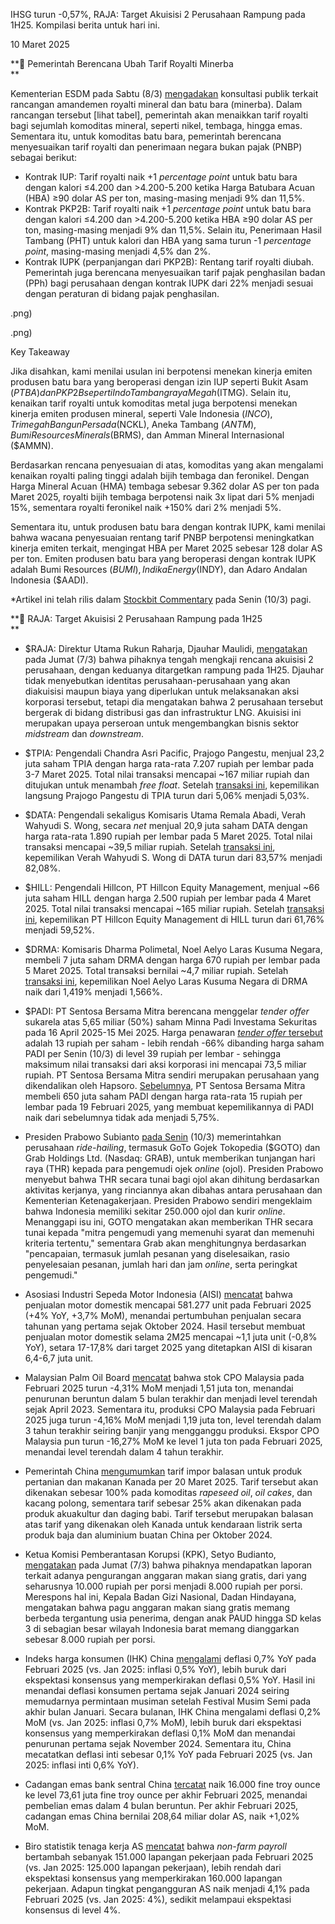 IHSG turun -0,57%, RAJA: Target Akuisisi 2 Perusahaan Rampung pada 1H25. Kompilasi berita untuk hari ini.

10 Maret 2025

**🚷 Pemerintah Berencana Ubah Tarif Royalti Minerba  
**

Kementerian ESDM pada Sabtu (8/3) [mengadakan](https://www.youtube.com/live/fTrE93bUQqs) konsultasi publik terkait rancangan amandemen royalti mineral dan batu bara (minerba). Dalam rancangan tersebut \[lihat tabel\], pemerintah akan menaikkan tarif royalti bagi sejumlah komoditas mineral, seperti nikel, tembaga, hingga emas. Sementara itu, untuk komoditas batu bara, pemerintah berencana menyesuaikan tarif royalti dan penerimaan negara bukan pajak (PNBP) sebagai berikut:

- Kontrak IUP: Tarif royalti naik +1 _percentage point_ untuk batu bara dengan kalori ≤4.200 dan >4.200-5.200 ketika Harga Batubara Acuan (HBA) ≥90 dolar AS per ton, masing-masing menjadi 9% dan 11,5%.
- Kontrak PKP2B: Tarif royalti naik +1 _percentage point_ untuk batu bara dengan kalori ≤4.200 dan >4.200-5.200 ketika HBA ≥90 dolar AS per ton, masing-masing menjadi 9% dan 11,5%. Selain itu, Penerimaan Hasil Tambang (PHT) untuk kalori dan HBA yang sama turun -1 _percentage point_, masing-masing menjadi 4,5% dan 2%.
- Kontrak IUPK (perpanjangan dari PKP2B): Rentang tarif royalti diubah. Pemerintah juga berencana menyesuaikan tarif pajak penghasilan badan (PPh) bagi perusahaan dengan kontrak IUPK dari 22% menjadi sesuai dengan peraturan di bidang pajak penghasilan.

.png)

.png)

Key Takeaway

Jika disahkan, kami menilai usulan ini berpotensi menekan kinerja emiten produsen batu bara yang beroperasi dengan izin IUP seperti Bukit Asam ($PTBA) dan PKP2B seperti Indo Tambangraya Megah ($ITMG). Selain itu, kenaikan tarif royalti untuk komoditas metal juga berpotensi menekan kinerja emiten produsen mineral, seperti Vale Indonesia ($INCO), Trimegah Bangun Persada ($NCKL), Aneka Tambang ($ANTM), Bumi Resources Minerals ($BRMS), dan Amman Mineral Internasional ($AMMN).

Berdasarkan rencana penyesuaian di atas, komoditas yang akan mengalami kenaikan royalti paling tinggi adalah bijih tembaga dan feronikel. Dengan Harga Mineral Acuan (HMA) tembaga sebesar 9.362 dolar AS per ton pada Maret 2025, royalti bijih tembaga berpotensi naik 3x lipat dari 5% menjadi 15%, sementara royalti feronikel naik +150% dari 2% menjadi 5%.

Sementara itu, untuk produsen batu bara dengan kontrak IUPK, kami menilai bahwa wacana penyesuaian rentang tarif PNBP berpotensi meningkatkan kinerja emiten terkait, mengingat HBA per Maret 2025 sebesar 128 dolar AS per ton. Emiten produsen batu bara yang beroperasi dengan kontrak IUPK adalah Bumi Resources ($BUMI), Indika Energy ($INDY), dan Adaro Andalan Indonesia ($AADI).

\*Artikel ini telah rilis dalam [Stockbit Commentary](https://stockbit.com/post/17810349) pada Senin (10/3) pagi.

**👑 RAJA: Target Akuisisi 2 Perusahaan Rampung pada 1H25  
**

- $RAJA: Direktur Utama Rukun Raharja, Djauhar Maulidi, [mengatakan](https://investor.id/market/391541/raja-segera-akuisisi-dua-perusahaan-sekaligus) pada Jumat (7/3) bahwa pihaknya tengah mengkaji rencana akuisisi 2 perusahaan, dengan keduanya ditargetkan rampung pada 1H25. Djauhar tidak menyebutkan identitas perusahaan-perusahaan yang akan diakuisisi maupun biaya yang diperlukan untuk melaksanakan aksi korporasi tersebut, tetapi dia mengatakan bahwa 2 perusahaan tersebut bergerak di bidang distribusi gas dan infrastruktur LNG. Akuisisi ini merupakan upaya perseroan untuk mengembangkan bisnis sektor _midstream_ dan _downstream_.
- $TPIA: Pengendali Chandra Asri Pacific, Prajogo Pangestu, menjual 23,2 juta saham TPIA dengan harga rata-rata 7.207 rupiah per lembar pada 3-7 Maret 2025. Total nilai transaksi mencapai ~167 miliar rupiah dan ditujukan untuk menambah _free float_. Setelah [transaksi ini](https://www.idx.co.id/StaticData/NewsAndAnnouncement/ANNOUNCEMENTSTOCK/From_EREP/202503/66b493b6d3_138c28a37a.pdf), kepemilikan langsung Prajogo Pangestu di TPIA turun dari 5,06% menjadi 5,03%.
- $DATA: Pengendali sekaligus Komisaris Utama Remala Abadi, Verah Wahyudi S. Wong, secara _net_ menjual 20,9 juta saham DATA dengan harga rata-rata 1.890 rupiah per lembar pada 5 Maret 2025. Total nilai transaksi mencapai ~39,5 miliar rupiah. Setelah [transaksi ini](https://www.idx.co.id/StaticData/NewsAndAnnouncement/ANNOUNCEMENTSTOCK/From_EREP/202503/4ebc29b27f_d7cf9994fa.pdf), kepemilikan Verah Wahyudi S. Wong di DATA turun dari 83,57% menjadi 82,08%.
- $HILL: Pengendali Hillcon, PT Hillcon Equity Management, menjual ~66 juta saham HILL dengan harga 2.500 rupiah per lembar pada 4 Maret 2025. Total nilai transaksi mencapai ~165 miliar rupiah. Setelah [transaksi ini](https://www.idx.co.id/StaticData/NewsAndAnnouncement/ANNOUNCEMENTSTOCK/From_EREP/202503/99d28dba6c_2ed8cf3a13.pdf), kepemilikan PT Hillcon Equity Management di HILL turun dari 61,76% menjadi 59,52%.
- $DRMA: Komisaris Dharma Polimetal, Noel Aelyo Laras Kusuma Negara, membeli 7 juta saham DRMA dengan harga 670 rupiah per lembar pada 5 Maret 2025. Total transaksi bernilai ~4,7 miliar rupiah. Setelah [transaksi ini](https://www.idx.co.id/StaticData/NewsAndAnnouncement/ANNOUNCEMENTSTOCK/From_EREP/202503/39e337a9cd_0bb5e07efc.pdf), kepemilikan Noel Aelyo Laras Kusuma Negara di DRMA naik dari 1,419% menjadi 1,566%.
- $PADI: PT Sentosa Bersama Mitra berencana menggelar _tender offer_ sukarela atas 5,65 miliar (50%) saham Minna Padi Investama Sekuritas pada 16 April 2025-15 Mei 2025. Harga penawaran [_tender offer_ tersebut](https://www.idx.co.id/StaticData/NewsAndAnnouncement/ANNOUNCEMENTSTOCK/From_EREP/202503/04c687644f_2477d8a290.pdf) adalah 13 rupiah per saham - lebih rendah -66% dibanding harga saham PADI per Senin (10/3) di level 39 rupiah per lembar - sehingga maksimum nilai transaksi dari aksi korporasi ini mencapai 73,5 miliar rupiah. PT Sentosa Bersama Mitra sendiri merupakan perusahaan yang dikendalikan oleh Hapsoro. [Sebelumnya](https://snips.stockbit.com/snips-terbaru/salah-satu-smelter-nikel-terbesar-di-indonesia-dikabarkan-hampir-tutup#:~:text=%24PADI%3A%C2%A0PT,2%2C92%25%20menjadi%201%2C81%25.), PT Sentosa Bersama Mitra membeli 650 juta saham PADI dengan harga rata-rata 15 rupiah per lembar pada 19 Februari 2025, yang membuat kepemilikannya di PADI naik dari sebelumnya tidak ada menjadi 5,75%.

- Presiden Prabowo Subianto [pada Senin](https://www.bloomberg.com/news/articles/2025-03-10/prabowo-tells-ride-hailing-firms-to-give-drivers-holiday-bonuses) (10/3) memerintahkan perusahaan _ride-hailing_, termasuk GoTo Gojek Tokopedia ($GOTO) dan Grab Holdings Ltd. (Nasdaq: GRAB), untuk memberikan tunjangan hari raya (THR) kepada para pengemudi ojek _online_ (ojol). Presiden Prabowo menyebut bahwa THR secara tunai bagi ojol akan dihitung berdasarkan aktivitas kerjanya, yang rinciannya akan dibahas antara perusahaan dan Kementerian Ketenagakerjaan. Presiden Prabowo sendiri mengeklaim bahwa Indonesia memiliki sekitar 250.000 ojol dan kurir _online_. Menanggapi isu ini, GOTO mengatakan akan memberikan THR secara tunai kepada "mitra pengemudi yang memenuhi syarat dan memenuhi kriteria tertentu," sementara Grab akan menghitungnya berdasarkan "pencapaian, termasuk jumlah pesanan yang diselesaikan, rasio penyelesaian pesanan, jumlah hari dan jam _online_, serta peringkat pengemudi."
- Asosiasi Industri Sepeda Motor Indonesia (AISI) [mencatat](https://www.aisi.or.id/statistic/) bahwa penjualan motor domestik mencapai 581.277 unit pada Februari 2025 (+4% YoY, +3,7% MoM), menandai pertumbuhan penjualan secara tahunan yang pertama sejak Oktober 2024. Hasil tersebut membuat penjualan motor domestik selama 2M25 mencapai ~1,1 juta unit (\-0,8% YoY), setara 17-17,8% dari target 2025 yang ditetapkan AISI di kisaran 6,4-6,7 juta unit.
- Malaysian Palm Oil Board [mencatat](https://www.reuters.com/markets/commodities/malaysia-end-february-palm-oil-stocks-hit-nearly-two-year-low-2025-03-10/) bahwa stok CPO Malaysia pada Februari 2025 turun -4,31% MoM menjadi 1,51 juta ton, menandai penurunan beruntun dalam 5 bulan terakhir dan menjadi level terendah sejak April 2023. Sementara itu, produksi CPO Malaysia pada Februari 2025 juga turun -4,16% MoM menjadi 1,19 juta ton, level terendah dalam 3 tahun terakhir seiring banjir yang mengganggu produksi. Ekspor CPO Malaysia pun turun -16,27% MoM ke level 1 juta ton pada Februari 2025, menandai level terendah dalam 4 tahun terakhir.
- Pemerintah China [mengumumkan](https://www.reuters.com/markets/china-announces-retaliatory-tariffs-some-canada-farm-food-products-2025-03-08/) tarif impor balasan untuk produk pertanian dan makanan Kanada per 20 Maret 2025. Tarif tersebut akan dikenakan sebesar 100% pada komoditas _rapeseed oil_, _oil cakes_, dan kacang polong, sementara tarif sebesar 25% akan dikenakan pada produk akuakultur dan daging babi. Tarif tersebut merupakan balasan atas tarif yang dikenakan oleh Kanada untuk kendaraan listrik serta produk baja dan aluminium buatan China per Oktober 2024.
- Ketua Komisi Pemberantasan Korupsi (KPK), Setyo Budianto, [mengatakan](https://insight.kontan.co.id/news/kpk-menyoroti-bujet-dan-tata-kelola-makan-bergizi) pada Jumat (7/3) bahwa pihaknya mendapatkan laporan terkait adanya pengurangan anggaran makan siang gratis, dari yang seharusnya 10.000 rupiah per porsi menjadi 8.000 rupiah per porsi. Merespons hal ini, Kepala Badan Gizi Nasional, Dadan Hindayana, mengatakan bahwa pagu anggaran makan siang gratis memang berbeda tergantung usia penerima, dengan anak PAUD hingga SD kelas 3 di sebagian besar wilayah Indonesia barat memang dianggarkan sebesar 8.000 rupiah per porsi.
- Indeks harga konsumen (IHK) China [mengalami](https://www.stats.gov.cn/sj/zxfb/202503/t20250309_1958915.html) deflasi 0,7% YoY pada Februari 2025 (vs. Jan 2025: inflasi 0,5% YoY), lebih buruk dari ekspektasi konsensus yang memperkirakan deflasi 0,5% YoY. Hasil ini menandai deflasi konsumen pertama sejak Januari 2024 seiring memudarnya permintaan musiman setelah Festival Musim Semi pada akhir bulan Januari. Secara bulanan, IHK China mengalami deflasi 0,2% MoM (vs. Jan 2025: inflasi 0,7% MoM), lebih buruk dari ekspektasi konsensus yang memperkirakan deflasi 0,1% MoM dan menandai penurunan pertama sejak November 2024. Sementara itu, China mecatatkan deflasi inti sebesar 0,1% YoY pada Februari 2025 (vs. Jan 2025: inflasi inti 0,6% YoY).
- Cadangan emas bank sentral China [tercatat](https://www.reuters.com/world/china/chinas-central-bank-ups-gold-reserves-fourth-straight-month-february-2025-03-07/) naik 16.000 fine troy ounce ke level 73,61 juta fine troy ounce per akhir Februari 2025, menandai pembelian emas dalam 4 bulan beruntun. Per akhir Februari 2025, cadangan emas China bernilai 208,64 miliar dolar AS, naik +1,02% MoM.
- Biro statistik tenaga kerja AS [mencatat](https://www.bls.gov/news.release/empsit.nr0.htm) bahwa _non-farm payroll_ bertambah sebanyak 151.000 lapangan pekerjaan pada Februari 2025 (vs. Jan 2025: 125.000 lapangan pekerjaan), lebih rendah dari ekspektasi konsensus yang memperkirakan 160.000 lapangan pekerjaan. Adapun tingkat pengangguran AS naik menjadi 4,1% pada Februari 2025 (vs. Jan 2025: 4%), sedikit melampaui ekspektasi konsensus di level 4%.
